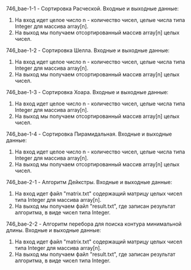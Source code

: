 746_bae-1-1 - Сортировка Расческой.
Входные и выходные данные:
1) На вход идет целое число n - количество чисел, целые числа типа Integer для массива array[n].
2) На выход мы получаем отсортированный массив array[n] целых чисел.

746_bae-1-2 - Сортировка Шелла.
Входные и выходные данные:
1) На вход идет целое число n - количество чисел, целые числа типа Integer для массива array[n].
2) На выход мы получаем отсортированный массив array[n] целых чисел.

746_bae-1-3 - Сортировка Хоара.
Входные и выходные данные:
1) На вход идет целое число n - количество чисел, целые числа типа Integer для массива array[n].
2) На выход мы получаем отсортированный массив array[n] целых чисел.

746_bae-1-4 - Сортировка Пирамидальная.
Входные и выходные данные:
1) На вход идет целое число n - количество чисел, целые числа типа Integer для массива array[n].
2) На выход мы получаем отсортированный массив array[n] целых чисел.

746_bae-2-1 - Алгоритм Дейкстры.
Входные и выходные данные:
1) На вход идет файл "matrix.txt" содержащий матрицу целых чисел типа Integer для массива array[n].
2) На выход мы получаем файл "result.txt", где записан результат алгоритма, в виде чисел типа Integer.

746_bae-2-2 - Алгоритм перебора для поиска контура минимальной длины.
Входные и выходные данные:
1) На вход идет файл "matrix.txt" содержащий матрицу целых чисел типа Integer для массива array[n].
2) На выход мы получаем файл "result.txt", где записан результат алгоритма, в виде чисел типа Integer.
